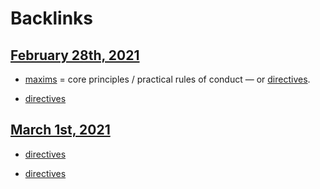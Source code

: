 
# Backlinks
## [February 28th, 2021](<February 28th, 2021.md>)
- [maxims](<maxims.md>) = core principles / practical rules of conduct — or [directives](<directives.md>).

- [directives](<directives.md>)

## [March 1st, 2021](<March 1st, 2021.md>)
- [directives](<directives.md>)

- [directives](<directives.md>)

